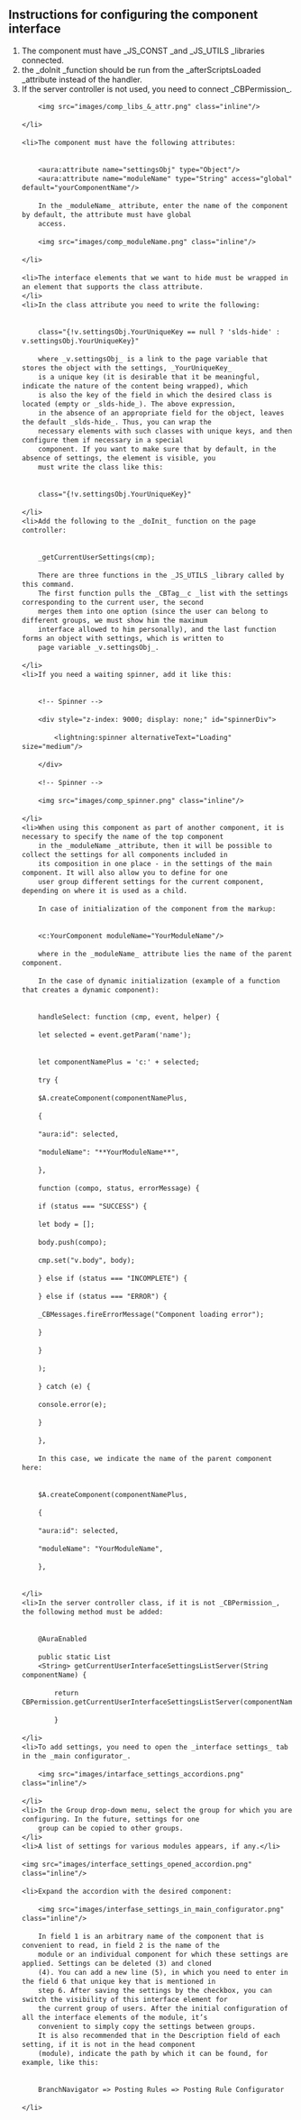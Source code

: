 <h2>Instructions for configuring the component interface</h2>

<ol>
    <li>The component must have _JS_CONST _and _JS_UTILS _libraries connected.</li>
    <li>the _doInit _function should be run from the _afterScriptsLoaded _attribute instead of the handler.</li>
    <li>If the server controller is not used, you need to connect _CBPermission_.

        <img src="images/comp_libs_&_attr.png" class="inline"/>

    </li>

    <li>The component must have the following attributes:


        <aura:attribute name="settingsObj" type="Object"/>
        <aura:attribute name="moduleName" type="String" access="global" default="yourComponentName"/>

        In the _moduleName_ attribute, enter the name of the component by default, the attribute must have global
        access.

        <img src="images/comp_moduleName.png" class="inline"/>

    </li>

    <li>The interface elements that we want to hide must be wrapped in an element that supports the class attribute.
    </li>
    <li>In the class attribute you need to write the following:


        class="{!v.settingsObj.YourUniqueKey == null ? 'slds-hide' : v.settingsObj.YourUniqueKey}"

        where _v.settingsObj_ is a link to the page variable that stores the object with the settings, _YourUniqueKey_
        is a unique key (it is desirable that it be meaningful, indicate the nature of the content being wrapped), which
        is also the key of the field in which the desired class is located (empty or _slds-hide_). The above expression,
        in the absence of an appropriate field for the object, leaves the default _slds-hide_. Thus, you can wrap the
        necessary elements with such classes with unique keys, and then configure them if necessary in a special
        component. If you want to make sure that by default, in the absence of settings, the element is visible, you
        must write the class like this:


        class="{!v.settingsObj.YourUniqueKey}"

    </li>
    <li>Add the following to the _doInit_ function on the page controller:


        _getCurrentUserSettings(cmp);

        There are three functions in the _JS_UTILS _library called by this command.
        The first function pulls the _CBTag__c _list with the settings corresponding to the current user, the second
        merges them into one option (since the user can belong to different groups, we must show him the maximum
        interface allowed to him personally), and the last function forms an object with settings, which is written to
        page variable _v.settingsObj_.

    </li>
    <li>If you need a waiting spinner, add it like this:


        <!-- Spinner -->

        <div style="z-index: 9000; display: none;" id="spinnerDiv">

            <lightning:spinner alternativeText="Loading" size="medium"/>

        </div>

        <!-- Spinner -->

        <img src="images/comp_spinner.png" class="inline"/>

    </li>
    <li>When using this component as part of another component, it is necessary to specify the name of the top component
        in the _moduleName _attribute, then it will be possible to collect the settings for all components included in
        its composition in one place - in the settings of the main component. It will also allow you to define for one
        user group different settings for the current component, depending on where it is used as a child.

        In case of initialization of the component from the markup:


        <c:YourComponent moduleName="YourModuleName"/>

        where in the _moduleName_ attribute lies the name of the parent component.

        In the case of dynamic initialization (example of a function that creates a dynamic component):


        handleSelect: function (cmp, event, helper) {

        let selected = event.getParam('name');


        let componentNamePlus = 'c:' + selected;

        try {

        $A.createComponent(componentNamePlus,

        {

        "aura:id": selected,

        "moduleName": "**YourModuleName**",

        },

        function (compo, status, errorMessage) {

        if (status === "SUCCESS") {

        let body = [];

        body.push(compo);

        cmp.set("v.body", body);

        } else if (status === "INCOMPLETE") {

        } else if (status === "ERROR") {

        _CBMessages.fireErrorMessage("Component loading error");

        }

        }

        );

        } catch (e) {

        console.error(e);

        }

        },

        In this case, we indicate the name of the parent component here:


        $A.createComponent(componentNamePlus,

        {

        "aura:id": selected,

        "moduleName": "YourModuleName",

        },


    </li>
    <li>In the server controller class, if it is not _CBPermission_, the following method must be added:


        @AuraEnabled

        public static List
        <String> getCurrentUserInterfaceSettingsListServer(String componentName) {

            return CBPermission.getCurrentUserInterfaceSettingsListServer(componentName);

            }

    </li>
    <li>To add settings, you need to open the _interface settings_ tab in the _main configurator_.

        <img src="images/intarface_settings_accordions.png" class="inline"/>

    </li>
    <li>In the Group drop-down menu, select the group for which you are configuring. In the future, settings for one
        group can be copied to other groups.
    </li>
    <li>A list of settings for various modules appears, if any.</li>

    <img src="images/interface_settings_opened_accordion.png" class="inline"/>

    <li>Expand the accordion with the desired component:

        <img src="images/interfase_settings_in_main_configurator.png" class="inline"/>

        In field 1 is an arbitrary name of the component that is convenient to read, in field 2 is the name of the
        module or an individual component for which these settings are applied. Settings can be deleted (3) and cloned
        (4). You can add a new line (5), in which you need to enter in the field 6 that unique key that is mentioned in
        step 6. After saving the settings by the checkbox, you can switch the visibility of this interface element for
        the current group of users. After the initial configuration of all the interface elements of the module, it’s
        convenient to simply copy the settings between groups.
        It is also recommended that in the Description field of each setting, if it is not in the head component
        (module), indicate the path by which it can be found, for example, like this:


        BranchNavigator => Posting Rules => Posting Rule Configurator

    </li>
</ol>

